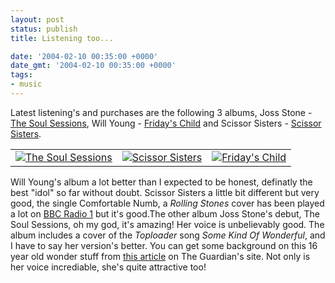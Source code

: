 ```yaml
---
layout: post
status: publish
title: Listening too...

date: '2004-02-10 00:35:00 +0000'
date_gmt: '2004-02-10 00:35:00 +0000'
tags:
- music
---
```

Latest listening's and purchases are the following 3 albums, Joss Stone - <a HREF="http://www.amazon.co.uk/exec/obidos/ASIN/B0000YHJMS/officehumour-21">The Soul Sessions</a>,  Will Young - <a HREF="http://www.amazon.co.uk/exec/obidos/ASIN/B0000D1BYW/officehumour-21">Friday's Child</a> and Scissor Sisters - <a HREF="http://www.amazon.co.uk/exec/obidos/ASIN/B0001BRPK6/officehumour-21">Scissor Sisters</a>.
<table>
<tr>
<td align="center"><a class="button" HREF="http://www.amazon.co.uk/exec/obidos/ASIN/B0000YHJMS/officehumour-21" title="The Soul Sessions"><img title="The Soul Sessions" src="http://images-eu.amazon.com/images/P/B0000YHJMS.02.TZZZZZZZ.jpg"/></a></td>
<td align="center"><a class="button" HREF="http://www.amazon.co.uk/exec/obidos/ASIN/B0001BRPK6/officehumour-21" title="Scissor Sisters"><img title="Scissor Sisters" src="http://images-eu.amazon.com/images/P/B0001BRPK6.02.TZZZZZZZ.jpg"/></a></td>
<td align="center"><a class="button" HREF="http://www.amazon.co.uk/exec/obidos/ASIN/B0000D1BYW/officehumour-21" title="Friday's Child"><img title="Friday's Child" src="http://images-eu.amazon.com/images/P/B0000D1BYW.02.TZZZZZZZ.jpg"/></a></td></tr></table> Will Young's album a lot better than I expected to be honest, definatly the best "idol" so far without doubt. Scissor Sisters a little bit different but very good, the single Comfortable Numb, a <em>Rolling Stones</em> cover has been played a lot on <a href="http://www.bbc.co.uk/radio1">BBC Radio 1</a> but it's good.The other album Joss Stone's debut, The Soul Sessions, oh my god, it's amazing! Her voice is unbelievably good. The album includes a cover of the <em>Toploader</em> song <em>Some Kind Of Wonderful</em>, and I have to say her version's better. You can get some background on this 16 year old wonder stuff from <a href="http://www.guardian.co.uk/arts/features/story/0,11710,1125514,00.html">this article</a> on The Guardian's site. Not only is her voice incrediable, she's quite attractive too!
